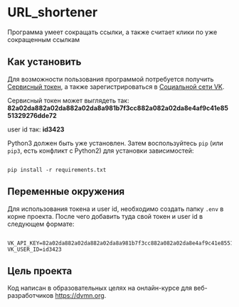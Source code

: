 # URL_shortener

Программа умеет сокращать ссылки, а также считает клики по уже сокращенным ссылкам

## Как установить

Для возможности пользования программой потребуется получить [Сервисный токен](https://id.vk.com/about/business/go/docs/ru/vkid/latest/vk-id/tokens/service-token), а также зарегистрироваться в [Социальной сети VK](https://vk.com/).

Сервисный токен может выглядеть так: **82a02da882a02da882a02da8a981b7f3cc882a082a02da8e4af9c41e8551329276dde72**

user id так: **id3423**

Python3 должен быть уже установлен.
Затем воспользуйтесь `pip` (или `pip3`, есть конфликт с Python2) для 
установки зависимостей:
```

pip install -r requirements.txt
```

## Переменные окружения

Для использования токена и user id, необходимо создать папку `.env` в корне проекта. После чего добавить туда свой токен и user id в следующем формате:

```

VK_API_KEY=82a02da882a02da882a02da8a981b7f3cc882a082a02da8e4af9c41e8551329276dde72
VK_USER_ID=id3423
```

## Цель проекта

Код написан в образовательных целях на онлайн-курсе для веб-разработчиков <https://dvmn.org>.
